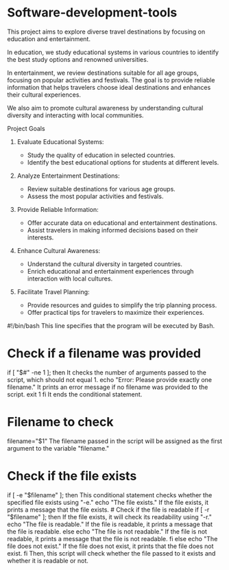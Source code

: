 # Software-development-tools
This project aims to explore diverse travel destinations by focusing on education and entertainment.

In education, we study educational systems in various countries to identify the best study options and renowned universities.

In entertainment, we review destinations suitable for all age groups, focusing on popular activities and festivals. The goal is to provide reliable information that helps travelers choose ideal destinations and enhances their cultural experiences.

We also aim to promote cultural awareness by understanding cultural diversity and interacting with local communities.

Project Goals

1. Evaluate Educational Systems:
   - Study the quality of education in selected countries.
   - Identify the best educational options for students at different levels.

2. Analyze Entertainment Destinations:
   - Review suitable destinations for various age groups.
   - Assess the most popular activities and festivals.

3. Provide Reliable Information:
   - Offer accurate data on educational and entertainment destinations.
   - Assist travelers in making informed decisions based on their interests.

4. Enhance Cultural Awareness:
   - Understand the cultural diversity in targeted countries.
   - Enrich educational and entertainment experiences through interaction with local cultures.

5. Facilitate Travel Planning:
   - Provide resources and guides to simplify the trip planning process.
   - Offer practical tips for travelers to maximize their experiences.

#!/bin/bash
This line specifies that the program will be executed by Bash.
# Check if a filename was provided
if [ "$#" -ne 1 ]; then
It checks the number of arguments passed to the script, which should not equal 1.
    echo "Error: Please provide exactly one filename."
It prints an error message if no filename was provided to the script.
    exit 1
fi
It ends the conditional statement.
# Filename to check
filename="$1"
The filename passed in the script will be assigned as the first argument to the variable "filename."
# Check if the file exists
if [ -e "$filename" ]; then
This conditional statement checks whether the specified file exists using "-e."
   echo "The file exists."
If the file exists, it prints a message that the file exists.
    # Check if the file is readable
    if [ -r "$filename" ]; then
If the file exists, it will check its readability using "-r."
        echo "The file is readable."
If the file is readable, it prints a message that the file is readable.
    else
        echo "The file is not readable."
If the file is not readable, it prints a message that the file is not readable.
    fi
else
    echo "The file does not exist."
If the file does not exist, it prints that the file does not exist.
fi
Then, this script will check whether the file passed to it exists and whether it is readable or not.
